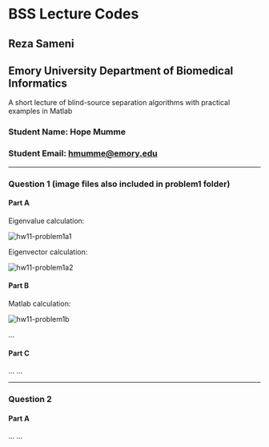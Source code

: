 # BSS Lecture Codes
## Reza Sameni
## Emory University Department of Biomedical Informatics

A short lecture of blind-source separation algorithms with practical examples in Matlab

### Student Name: Hope Mumme
### Student Email: hmumme@emory.edu
***
### Question 1 (image files also included in problem1 folder)
#### Part A
Eigenvalue calculation:

![hw11-problem1a1](https://user-images.githubusercontent.com/51492274/140654246-46c51109-1e72-4356-8d6d-0f4bda3d04c6.png)

Eigenvector calculation:

![hw11-problem1a2](https://user-images.githubusercontent.com/51492274/140654258-8c5e8181-facd-42c6-93f8-60b9a9d693b9.png)

#### Part B
Matlab calculation:

![hw11-problem1b](https://user-images.githubusercontent.com/51492274/140654265-7678df6e-e86d-4dd1-af12-e9574c970caf.png)

...
#### Part C
...
…
***
### Question 2
#### Part A
...
… 
